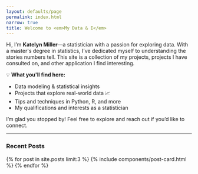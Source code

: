 ```yaml
---
layout: defaults/page
permalink: index.html
narrow: true
title: Welcome to <em>My Data & I</em>
---
```


<!-- ## What is it?

{% include components/intro.md %}

[Here's the full feature list and some quick examples of what it can do.]({{ site.baseurl}}{% link _pages/about.md %}) -->

Hi, I’m **Katelyn Miller**—a statistician with a passion for exploring data. With a master's degree in statistics, I’ve dedicated myself to understanding the stories numbers tell. This site is a collection of my projects, projects I have consulted on, and other application I find interesting.

💡 **What you'll find here:**  
- Data modeling & statistical insights   
- Projects that explore real-world data 📈 
- Tips and techniques in Python, R, and more
- My qualifications and interests as a statistician

I’m glad you stopped by! Feel free to explore and reach out if you’d like to connect.


<hr />

### Recent Posts

{% for post in site.posts limit:3 %}
{% include components/post-card.html %}
{% endfor %}


